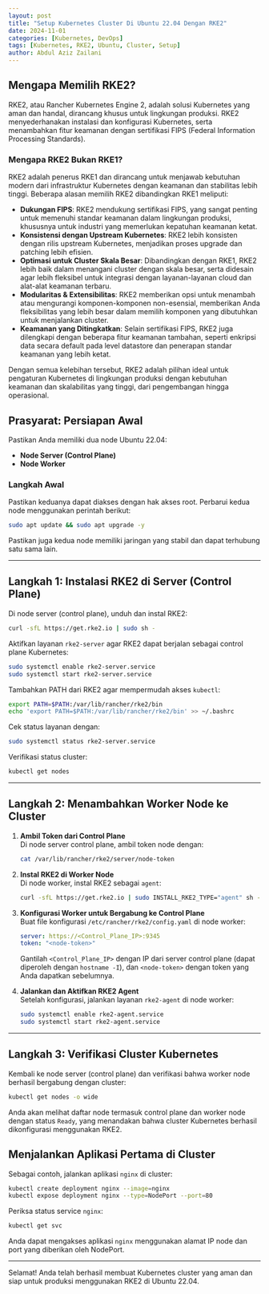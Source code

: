 ```yaml
---
layout: post
title: "Setup Kubernetes Cluster Di Ubuntu 22.04 Dengan RKE2"
date: 2024-11-01
categories: [Kubernetes, DevOps]
tags: [Kubernetes, RKE2, Ubuntu, Cluster, Setup]
author: Abdul Aziz Zailani
---
```


## Mengapa Memilih RKE2?

RKE2, atau Rancher Kubernetes Engine 2, adalah solusi Kubernetes yang aman dan handal, dirancang khusus untuk lingkungan produksi. RKE2 menyederhanakan instalasi dan konfigurasi Kubernetes, serta menambahkan fitur keamanan dengan sertifikasi FIPS (Federal Information Processing Standards).

### Mengapa RKE2 Bukan RKE1?

RKE2 adalah penerus RKE1 dan dirancang untuk menjawab kebutuhan modern dari infrastruktur Kubernetes dengan keamanan dan stabilitas lebih tinggi. Beberapa alasan memilih RKE2 dibandingkan RKE1 meliputi:

- **Dukungan FIPS**: RKE2 mendukung sertifikasi FIPS, yang sangat penting untuk memenuhi standar keamanan dalam lingkungan produksi, khususnya untuk industri yang memerlukan kepatuhan keamanan ketat.
- **Konsistensi dengan Upstream Kubernetes**: RKE2 lebih konsisten dengan rilis upstream Kubernetes, menjadikan proses upgrade dan patching lebih efisien.
- **Optimasi untuk Cluster Skala Besar**: Dibandingkan dengan RKE1, RKE2 lebih baik dalam menangani cluster dengan skala besar, serta didesain agar lebih fleksibel untuk integrasi dengan layanan-layanan cloud dan alat-alat keamanan terbaru.
- **Modularitas & Extensibilitas**: RKE2 memberikan opsi untuk menambah atau mengurangi komponen-komponen non-esensial, memberikan Anda fleksibilitas yang lebih besar dalam memilih komponen yang dibutuhkan untuk menjalankan cluster.
- **Keamanan yang Ditingkatkan**: Selain sertifikasi FIPS, RKE2 juga dilengkapi dengan beberapa fitur keamanan tambahan, seperti enkripsi data secara default pada level datastore dan penerapan standar keamanan yang lebih ketat.

Dengan semua kelebihan tersebut, RKE2 adalah pilihan ideal untuk pengaturan Kubernetes di lingkungan produksi dengan kebutuhan keamanan dan skalabilitas yang tinggi, dari pengembangan hingga operasional.

## Prasyarat: Persiapan Awal

Pastikan Anda memiliki dua node Ubuntu 22.04:

- **Node Server (Control Plane)**
- **Node Worker**

### Langkah Awal

Pastikan keduanya dapat diakses dengan hak akses root. Perbarui kedua node menggunakan perintah berikut:

```bash
sudo apt update && sudo apt upgrade -y
```

Pastikan juga kedua node memiliki jaringan yang stabil dan dapat terhubung satu sama lain.

---

## Langkah 1: Instalasi RKE2 di Server (Control Plane)

Di node server (control plane), unduh dan instal RKE2:

```bash
curl -sfL https://get.rke2.io | sudo sh -
```

Aktifkan layanan `rke2-server` agar RKE2 dapat berjalan sebagai control plane Kubernetes:

```bash
sudo systemctl enable rke2-server.service
sudo systemctl start rke2-server.service
```

Tambahkan PATH dari RKE2 agar mempermudah akses `kubectl`:

```bash
export PATH=$PATH:/var/lib/rancher/rke2/bin
echo 'export PATH=$PATH:/var/lib/rancher/rke2/bin' >> ~/.bashrc
```

Cek status layanan dengan:

```bash
sudo systemctl status rke2-server.service
```

Verifikasi status cluster:

```bash
kubectl get nodes
```

---

## Langkah 2: Menambahkan Worker Node ke Cluster

1. **Ambil Token dari Control Plane**  
   Di node server control plane, ambil token node dengan:

   ```bash
   cat /var/lib/rancher/rke2/server/node-token
   ```

2. **Instal RKE2 di Worker Node**  
   Di node worker, instal RKE2 sebagai `agent`:

   ```bash
   curl -sfL https://get.rke2.io | sudo INSTALL_RKE2_TYPE="agent" sh -
   ```

3. **Konfigurasi Worker untuk Bergabung ke Control Plane**  
   Buat file konfigurasi `/etc/rancher/rke2/config.yaml` di node worker:

   ```yaml
   server: https://<Control_Plane_IP>:9345
   token: "<node-token>"
   ```

   Gantilah `<Control_Plane_IP>` dengan IP dari server control plane (dapat diperoleh dengan `hostname -I`), dan `<node-token>` dengan token yang Anda dapatkan sebelumnya.

4. **Jalankan dan Aktifkan RKE2 Agent**  
   Setelah konfigurasi, jalankan layanan `rke2-agent` di node worker:
   ```bash
   sudo systemctl enable rke2-agent.service
   sudo systemctl start rke2-agent.service
   ```

---

## Langkah 3: Verifikasi Cluster Kubernetes

Kembali ke node server (control plane) dan verifikasi bahwa worker node berhasil bergabung dengan cluster:

```bash
kubectl get nodes -o wide
```

Anda akan melihat daftar node termasuk control plane dan worker node dengan status `Ready`, yang menandakan bahwa cluster Kubernetes berhasil dikonfigurasi menggunakan RKE2.

## Menjalankan Aplikasi Pertama di Cluster

Sebagai contoh, jalankan aplikasi `nginx` di cluster:

```bash
kubectl create deployment nginx --image=nginx
kubectl expose deployment nginx --type=NodePort --port=80
```

Periksa status service `nginx`:

```bash
kubectl get svc
```

Anda dapat mengakses aplikasi `nginx` menggunakan alamat IP node dan port yang diberikan oleh NodePort.

---

Selamat! Anda telah berhasil membuat Kubernetes cluster yang aman dan siap untuk produksi menggunakan RKE2 di Ubuntu 22.04.
